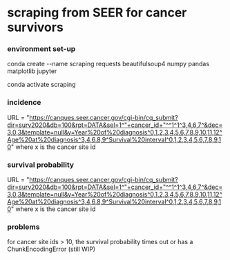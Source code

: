 # scraping from SEER for cancer survivors

### environment set-up
conda create --name scraping requests beautifulsoup4 numpy pandas matplotlib jupyter
 
conda activate scraping

### incidence
URL = 
"https://canques.seer.cancer.gov/cgi-bin/cq_submit?dir=surv2020&db=100&rpt=DATA&sel=1^"+cancer_id+"^^1^1^3,4,6,7^&dec=3,0,3&template=null&y=Year%20of%20diagnosis^0,1,2,3,4,5,6,7,8,9,10,11,12^Age%20at%20diagnosis^3,4,6,8,9^Survival%20interval^0,1,2,3,4,5,6,7,8,9,10"
where x is the cancer site id

### survival probability
URL = 
"https://canques.seer.cancer.gov/cgi-bin/cq_submit?dir=surv2020&db=100&rpt=DATA&sel=1^"+cancer_id+"^^1^1^3,4,6,7^&dec=3,0,3&template=null&y=Year%20of%20diagnosis^0,1,2,3,4,5,6,7,8,9,10,11,12^Age%20at%20diagnosis^3,4,6,8,9^Survival%20interval^0,1,2,3,4,5,6,7,8,9,10"
where x is the cancer site id

### problems
for cancer site ids > 10, the survival probability times out or has a ChunkEncodingError (still WIP)

